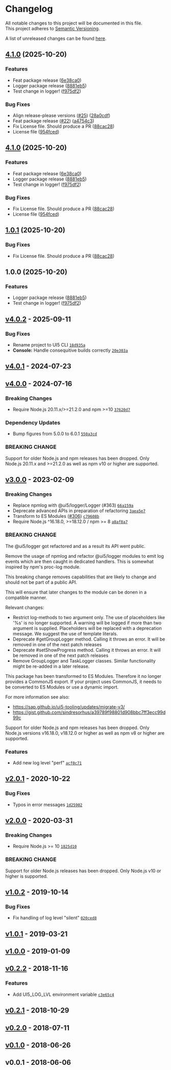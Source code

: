 # Changelog
All notable changes to this project will be documented in this file.  
This project adheres to [Semantic Versioning](http://semver.org/spec/v2.0.0.html).

A list of unreleased changes can be found [here](https://github.com/SAP/ui5-logger/compare/v4.0.2...HEAD).

<a name="v4.0.2"></a>
## [4.1.0](https://github.com/d3xter666/ui5-tooling/compare/logger-v4.0.2...logger-v4.1.0) (2025-10-20)


### Features

* Feat package release ([6e38ca0](https://github.com/d3xter666/ui5-tooling/commit/6e38ca097a7ffd30dfd00bed87cfb9488e6dc736))
* Logger package release ([8881eb5](https://github.com/d3xter666/ui5-tooling/commit/8881eb5ade29527236993122fbcbadcb1d483221))
* Test change in logger! ([f975df2](https://github.com/d3xter666/ui5-tooling/commit/f975df22bcbafa68f127cd26645af05af3fbc228))


### Bug Fixes

* Align release-please versions ([#25](https://github.com/d3xter666/ui5-tooling/issues/25)) ([28a0cdf](https://github.com/d3xter666/ui5-tooling/commit/28a0cdfd788ec2bb3fbc4bd325101b0e4a3f331e))
* Feat package release ([#22](https://github.com/d3xter666/ui5-tooling/issues/22)) ([a4754c3](https://github.com/d3xter666/ui5-tooling/commit/a4754c3b6f24af681c89c4eecc9a4893082c65ff))
* Fix License file. Should produce a PR ([88cac28](https://github.com/d3xter666/ui5-tooling/commit/88cac289c0b5842d829fd80378a97c84a9e22e3e))
* License file ([954fced](https://github.com/d3xter666/ui5-tooling/commit/954fced3e1305190dfdc2c23f892b3aeb466267a))

## [4.1.0](https://github.com/d3xter666/ui5-tooling/compare/logger-v4.0.2...logger-v4.1.0) (2025-10-20)


### Features

* Feat package release ([6e38ca0](https://github.com/d3xter666/ui5-tooling/commit/6e38ca097a7ffd30dfd00bed87cfb9488e6dc736))
* Logger package release ([8881eb5](https://github.com/d3xter666/ui5-tooling/commit/8881eb5ade29527236993122fbcbadcb1d483221))
* Test change in logger! ([f975df2](https://github.com/d3xter666/ui5-tooling/commit/f975df22bcbafa68f127cd26645af05af3fbc228))


### Bug Fixes

* Fix License file. Should produce a PR ([88cac28](https://github.com/d3xter666/ui5-tooling/commit/88cac289c0b5842d829fd80378a97c84a9e22e3e))
* License file ([954fced](https://github.com/d3xter666/ui5-tooling/commit/954fced3e1305190dfdc2c23f892b3aeb466267a))

## [1.0.1](https://github.com/d3xter666/ui5-tooling/compare/logger-v1.0.0...logger-v1.0.1) (2025-10-20)


### Bug Fixes

* Fix License file. Should produce a PR ([88cac28](https://github.com/d3xter666/ui5-tooling/commit/88cac289c0b5842d829fd80378a97c84a9e22e3e))

## 1.0.0 (2025-10-20)


### Features

* Logger package release ([8881eb5](https://github.com/d3xter666/ui5-tooling/commit/8881eb5ade29527236993122fbcbadcb1d483221))
* Test change in logger! ([f975df2](https://github.com/d3xter666/ui5-tooling/commit/f975df22bcbafa68f127cd26645af05af3fbc228))

## [v4.0.2] - 2025-09-11
### Bug Fixes
- Rename project to UI5 CLI [`18d935a`](https://github.com/SAP/ui5-logger/commit/18d935a7caf7d53312b4f3976b0075aeae608902)
- **Console:** Handle consequitive builds correctly [`20e303a`](https://github.com/SAP/ui5-logger/commit/20e303ac157778aa1be0e20bb203e713fff2299c)


<a name="v4.0.1"></a>
## [v4.0.1] - 2024-07-23

<a name="v4.0.0"></a>
## [v4.0.0] - 2024-07-16
### Breaking Changes
- Require Node.js 20.11.x/>=21.2.0 and npm >=10 [`37620d7`](https://github.com/SAP/ui5-logger/commit/37620d7ca67b94b5093670c5ac5383bbb9109c33)

### Dependency Updates
- Bump figures from 5.0.0 to 6.0.1 [`550a3cd`](https://github.com/SAP/ui5-logger/commit/550a3cdd43eee3b2ea28a5db67c1a4485ec52a45)

### BREAKING CHANGE

Support for older Node.js and npm releases has been dropped.
Only Node.js 20.11.x and >=21.2.0 as well as npm v10 or higher are supported.

<a name="v3.0.0"></a>
## [v3.0.0] - 2023-02-09
### Breaking Changes

- Replace npmlog with @ui5/logger/Logger (#363) [`66a159a`](https://github.com/SAP/ui5-logger/commit/66a159acd9b67a27dd66d1e8056c362585f51bcf)
- Deprecate advanced APIs in preparation of refactoring [`3aea5e7`](https://github.com/SAP/ui5-logger/commit/3aea5e766f9bda156e8c7e62a2e8c65f613ef7e9)
- Transform to ES Modules ([#306](https://github.com/SAP/ui5-logger/issues/306)) [`c79608b`](https://github.com/SAP/ui5-logger/commit/c79608b0e432168ca8570530b63a456b9ddd12cb)
- Require Node.js ^16.18.0, >=18.12.0 / npm >= 8 [`a8af8a7`](https://github.com/SAP/ui5-logger/commit/a8af8a7a82c6f657ac10b5018e654939d90fd81f)

### BREAKING CHANGE

The @ui5/logger got refactored and as a result its API went public.

Remove the usage of npmlog and refactor @ui5/logger modules to emit log events which are then caught in dedicated handlers. This is somewhat inspired by npm's proc-log module.

This breaking change removes capabilities that are likely to change and should not be part of a public API.

This will ensure that later changes to the module can be donen in a
compatible manner.

Relevant changes:

- Restrict log-methods to two argument only. The use of placeholders
  like '%s' is no longer supported. A warning will be logged if more
  than two argument is supplied. Placeholders will be replaced with a
  deprecation message. We suggest the use of template literals.
- Deprecate #getGroupLogger method. Calling it throws an error.
  It will be removed in one of the next patch releases
- Deprecate #setShowProgress method. Calling it throws an error.
  It will be removed in one of the next patch releases
- Remove GroupLogger and TaskLogger classes. Similar functionality might
  be re-added in a later release.

This package has been transformed to ES Modules. Therefore it no longer provides a CommonJS export.
If your project uses CommonJS, it needs to be converted to ES Modules or use a dynamic import.

For more information see also:

- https://sap.github.io/ui5-tooling/updates/migrate-v3/
- https://gist.github.com/sindresorhus/a39789f98801d908bbc7ff3ecc99d99c

Support for older Node.js and npm releases has been dropped.
Only Node.js versions v16.18.0, v18.12.0 or higher as well as npm v8 or higher are supported.

### Features

- Add new log level "perf" [`acf0c71`](https://github.com/SAP/ui5-logger/commit/acf0c717612f440ea7a114e757c05d358ae523a7)


<a name="v2.0.1"></a>
## [v2.0.1] - 2020-10-22
### Bug Fixes
- Typos in error messages [`1d25902`](https://github.com/SAP/ui5-logger/commit/1d2590223c4332f5ea6f1326b23ecf584fea5934)

<a name="v2.0.0"></a>
## [v2.0.0] - 2020-03-31
### Breaking Changes
- Require Node.js >= 10 [`1825d10`](https://github.com/SAP/ui5-logger/commit/1825d1013a88f164cbbfbf579c3e8e02df2b5082)

### BREAKING CHANGE

Support for older Node.js releases has been dropped.
Only Node.js v10 or higher is supported.

<a name="v1.0.2"></a>
## [v1.0.2] - 2019-10-14
### Bug Fixes
- Fix handling of log level "silent" [`020ced8`](https://github.com/SAP/ui5-logger/commit/020ced85a82d33c94e429aa28983affa0d8341ba)

<a name="v1.0.1"></a>
## [v1.0.1] - 2019-03-21

<a name="v1.0.0"></a>
## [v1.0.0] - 2019-01-09

<a name="v0.2.2"></a>
## [v0.2.2] - 2018-11-16
### Features
- Add UI5_LOG_LVL environment variable [`c3e65c4`](https://github.com/SAP/ui5-logger/commit/c3e65c444045832773e4dc43ffa2baf903a27e52)

<a name="v0.2.1"></a>
## [v0.2.1] - 2018-10-29

<a name="v0.2.0"></a>
## [v0.2.0] - 2018-07-11

<a name="v0.1.0"></a>
## [v0.1.0] - 2018-06-26

<a name="v0.0.1"></a>
## v0.0.1 - 2018-06-06
[v4.0.2]: https://github.com/SAP/ui5-logger/compare/v4.0.1...v4.0.2
[v4.0.1]: https://github.com/SAP/ui5-logger/compare/v4.0.0...v4.0.1
[v4.0.0]: https://github.com/SAP/ui5-logger/compare/v3.0.1-rc.3...v4.0.0
[v3.0.0]: https://github.com/SAP/ui5-logger/compare/v2.0.1...v3.0.0
[v2.0.1]: https://github.com/SAP/ui5-logger/compare/v2.0.0...v2.0.1
[v2.0.0]: https://github.com/SAP/ui5-logger/compare/v1.0.2...v2.0.0
[v1.0.2]: https://github.com/SAP/ui5-logger/compare/v1.0.1...v1.0.2
[v1.0.1]: https://github.com/SAP/ui5-logger/compare/v1.0.0...v1.0.1
[v1.0.0]: https://github.com/SAP/ui5-logger/compare/v0.2.2...v1.0.0
[v0.2.2]: https://github.com/SAP/ui5-logger/compare/v0.2.1...v0.2.2
[v0.2.1]: https://github.com/SAP/ui5-logger/compare/v0.2.0...v0.2.1
[v0.2.0]: https://github.com/SAP/ui5-logger/compare/v0.1.0...v0.2.0
[v0.1.0]: https://github.com/SAP/ui5-logger/compare/v0.0.1...v0.1.0
